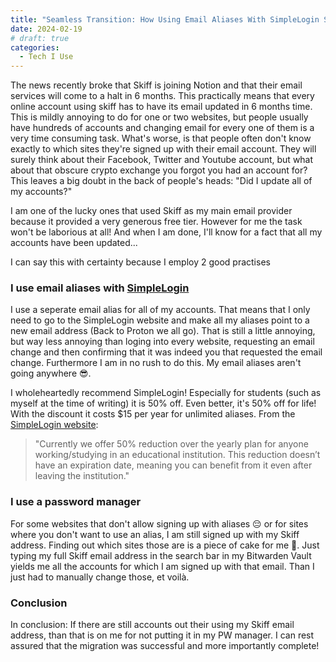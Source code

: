 ```yaml
---
title: "Seamless Transition: How Using Email Aliases With SimpleLogin Saved Me When Skiff Shut Down"
date: 2024-02-19
# draft: true
categories:
  - Tech I Use 
---
```


The news recently broke that Skiff is joining Notion and that their email services will come to a halt in 6 months. This practically means that every online account using skiff has to have its email updated in 6 months time. This is mildly annoying to do for one or two websites, but people usually have hundreds of accounts and changing email for every one of them is a very time consuming task. What's worse, is that people often don't know exactly to which sites they're signed up with their email account. They will surely think about their Facebook, Twitter and Youtube account, but what about that obscure crypto exchange you forgot you had an account for? This leaves a big doubt in the back of people's heads: "Did I update all of my accounts?"

I am one of the lucky ones that used Skiff as my main email provider because it provided a very generous free tier. However for me the task won't be laborious at all! And when I am done, I'll know for a fact that all my accounts have been updated... 

I can say this with certainty because I employ 2 good practises

### I use email aliases with [SimpleLogin](https://simplelogin.io/)

I use a seperate email alias for all of my accounts. That means that I only need to go to the SimpleLogin website and make all my aliases point to a new email address (Back to Proton we all go). That is still a little annoying, but way less annoying than loging into every website, requesting an email change and then confirming that it was indeed you that requested the email change. Furthermore I am in no rush to do this. My email aliases aren't going anywhere 😎. 

I wholeheartedly recommend SimpleLogin! Especially for students (such as myself at the time of writing) it is 50% off. Even better, it's 50% off for life! With the discount it costs $15 per year for unlimited aliases. 
From the [SimpleLogin website](https://simplelogin.io/docs/subscription/student-discount/): 
> "Currently we offer 50% reduction over the yearly plan for anyone working/studying in an educational institution. This reduction doesn’t have an expiration date, meaning you can benefit from it even after leaving the institution."

### I use a password manager

For some websites that don't allow signing up with aliases 😔 or for sites where you don't want to use an alias, I am still signed up with my Skiff address. Finding out which sites those are is a piece of cake for me 🎂. Just typing my full Skiff email address in the search bar in my Bitwarden Vault yields me all the accounts for which I am signed up with that email. Than I just had to manually change those, et voilà. 

### Conclusion

In conclusion: If there are still accounts out their using my Skiff email address, than that is on me for not putting it in my PW manager. I can rest assured that the migration was successful and more importantly complete!   